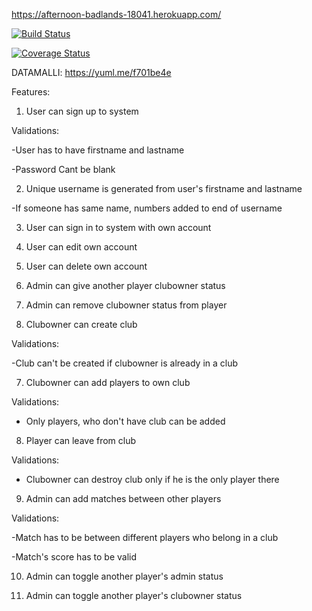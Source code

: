 https://afternoon-badlands-18041.herokuapp.com/

[![Build Status](https://travis-ci.org/FummiTaksi/ttmanagement.png)](https://travis-ci.org/FummiTaksi/ttmanagement)



[![Coverage Status](https://coveralls.io/repos/github/FummiTaksi/ttmanagement/badge.svg?branch=master)](https://coveralls.io/github/FummiTaksi/ttmanagement?branch=master)

DATAMALLI: https://yuml.me/f701be4e

Features:

1) User can sign up to system
  
  Validations:
  
  -User has to have firstname and lastname
  
  -Password Cant be blank
  
  
2) Unique username is generated from user's firstname and lastname
  
  -If someone has same name, numbers added to end of username
  
3) User can sign in  to system with own account
  
4) User can edit own account

5) User can delete own account

6) Admin can give another player clubowner status

7) Admin can remove clubowner status from player

6) Clubowner can create club

 Validations: 
 
 -Club can't be created if clubowner is already in a club
 
 7) Clubowner can add players to own club
 
 Validations:
 
 - Only players, who don't have club can be added
 
 8) Player can leave from club
 
 Validations:
 
 - Clubowner can destroy club only if he is the only player there
 
 9) Admin can add matches between other players
 
   Validations:
   
   -Match has to be between different players who belong in a club
   
   -Match's score has to be valid
 
 10) Admin can toggle another player's admin status
 
 11) Admin can toggle another player's clubowner status
 
 
  
